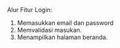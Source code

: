 
Alur Fitur Login:
1. Memasukkan email dan password
2. Memvalidasi masukan.
3. Menampilkan halaman beranda.
